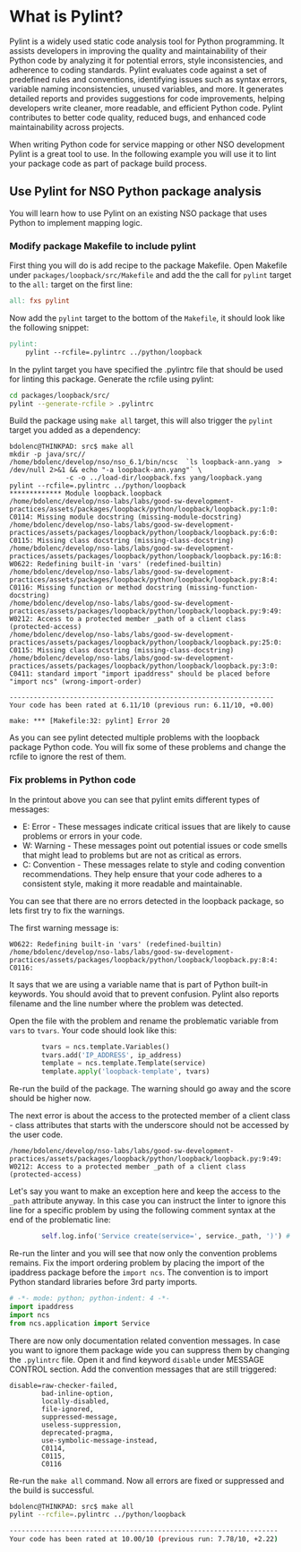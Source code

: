 # What is Pylint?

Pylint is a widely used static code analysis tool for Python programming. It assists developers in improving the quality and maintainability of their Python code by analyzing it for potential errors, style inconsistencies, and adherence to coding standards. Pylint evaluates code against a set of predefined rules and conventions, identifying issues such as syntax errors, variable naming inconsistencies, unused variables, and more. It generates detailed reports and provides suggestions for code improvements, helping developers write cleaner, more readable, and efficient Python code. Pylint contributes to better code quality, reduced bugs, and enhanced code maintainability across projects.

When writing Python code for service mapping or other NSO development Pylint is a great tool to use. In the following example you will use it to lint your package code as part of package build process.

## Use Pylint for NSO Python package analysis

You will learn how to use Pylint on an existing NSO package that uses Python to implement mapping logic.

### Modify package Makefile to include pylint

First thing you will do is add recipe to the package Makefile. Open Makefile under `packages/loopback/src/Makefile` and add the the call for `pylint` target to the `all:` target on the first line:  

```Makefile
all: fxs pylint
```

Now add the `pylint` target to the bottom of the `Makefile`, it should look like the following snippet:

```Makefile
pylint:
	pylint --rcfile=.pylintrc ../python/loopback
```

In the pylint target you have specified the .pylintrc file that should be used for linting this package. Generate the rcfile using pylint:

```bash
cd packages/loopback/src/
pylint --generate-rcfile > .pylintrc
```

Build the package using `make all` target, this will also trigger the `pylint` target you added as a dependency:
```
bdolenc@THINKPAD: src$ make all
mkdir -p java/src//
/home/bdolenc/develop/nso/nso_6.1/bin/ncsc  `ls loopback-ann.yang  > /dev/null 2>&1 && echo "-a loopback-ann.yang"` \
              -c -o ../load-dir/loopback.fxs yang/loopback.yang
pylint --rcfile=.pylintrc ../python/loopback
************* Module loopback.loopback
/home/bdolenc/develop/nso-labs/labs/good-sw-development-practices/assets/packages/loopback/python/loopback/loopback.py:1:0: C0114: Missing module docstring (missing-module-docstring)
/home/bdolenc/develop/nso-labs/labs/good-sw-development-practices/assets/packages/loopback/python/loopback/loopback.py:6:0: C0115: Missing class docstring (missing-class-docstring)
/home/bdolenc/develop/nso-labs/labs/good-sw-development-practices/assets/packages/loopback/python/loopback/loopback.py:16:8: W0622: Redefining built-in 'vars' (redefined-builtin)
/home/bdolenc/develop/nso-labs/labs/good-sw-development-practices/assets/packages/loopback/python/loopback/loopback.py:8:4: C0116: Missing function or method docstring (missing-function-docstring)
/home/bdolenc/develop/nso-labs/labs/good-sw-development-practices/assets/packages/loopback/python/loopback/loopback.py:9:49: W0212: Access to a protected member _path of a client class (protected-access)
/home/bdolenc/develop/nso-labs/labs/good-sw-development-practices/assets/packages/loopback/python/loopback/loopback.py:25:0: C0115: Missing class docstring (missing-class-docstring)
/home/bdolenc/develop/nso-labs/labs/good-sw-development-practices/assets/packages/loopback/python/loopback/loopback.py:3:0: C0411: standard import "import ipaddress" should be placed before "import ncs" (wrong-import-order)

------------------------------------------------------------------
Your code has been rated at 6.11/10 (previous run: 6.11/10, +0.00)

make: *** [Makefile:32: pylint] Error 20
```

As you can see pylint detected multiple problems with the loopback package Python code. You will fix some of these problems and change the rcfile to ignore the rest of them.

### Fix problems in Python code

In the printout above you can see that pylint emits different types of messages:

* E: Error - These messages indicate critical issues that are likely to cause problems or errors in your code.
* W: Warning - These messages point out potential issues or code smells that might lead to problems but are not as critical as errors.
* C: Convention - These messages relate to style and coding convention recommendations. They help ensure that your code adheres to a consistent style, making it more readable and maintainable.

You can see that there are no errors detected in the loopback package, so lets first try to fix the warnings. 

The first warning message is:
```
W0622: Redefining built-in 'vars' (redefined-builtin)
/home/bdolenc/develop/nso-labs/labs/good-sw-development-practices/assets/packages/loopback/python/loopback/loopback.py:8:4: C0116:
```

It says that we are using a variable name that is part of Python built-in keywords. You should avoid that to prevent confusion. Pylint also reports filename and the line number where the problem was detected.

Open the file with the problem and rename the problematic variable from `vars` to `tvars`. Your code should look like this:

```python
        tvars = ncs.template.Variables()
        tvars.add('IP_ADDRESS', ip_address)
        template = ncs.template.Template(service)
        template.apply('loopback-template', tvars)
```

Re-run the build of the package. The warning should go away and the score should be higher now.

The next error is about the access to the protected member of a client class - class attributes that starts with the underscore should not be accessed by the user code.
```
/home/bdolenc/develop/nso-labs/labs/good-sw-development-practices/assets/packages/loopback/python/loopback/loopback.py:9:49: W0212: Access to a protected member _path of a client class (protected-access)
```

Let's say you want to make an exception here and keep the access to the `_path` attribute anyway. In this case you can instruct the linter to ignore this line for a specific problem by using the following comment syntax at the end of the problematic line:

```python
        self.log.info('Service create(service=', service._path, ')') # pylint: disable=protected-access
```

Re-run the linter and you will see that now only the convention problems remains. Fix the import ordering problem by placing the import of the ipaddress package before the `import ncs`. The convention is to import Python standard libraries before 3rd party imports.

```python
# -*- mode: python; python-indent: 4 -*-
import ipaddress
import ncs
from ncs.application import Service
```
There are now only documentation related convention messages. In case you want to ignore them package wide you can suppress them by changing the `.pylintrc` file. Open it and find keyword `disable` under MESSAGE CONTROL section. Add the convention messages that are still triggered:
```
disable=raw-checker-failed,
        bad-inline-option,
        locally-disabled,
        file-ignored,
        suppressed-message,
        useless-suppression,
        deprecated-pragma,
        use-symbolic-message-instead,
        C0114,
        C0115,
        C0116
```

Re-run the `make all` command. Now all errors are fixed or suppressed and the build is successful.

```bash
bdolenc@THINKPAD: src$ make all
pylint --rcfile=.pylintrc ../python/loopback

-------------------------------------------------------------------
Your code has been rated at 10.00/10 (previous run: 7.78/10, +2.22)
```